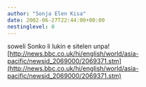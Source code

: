 ```yaml
---
author: "Sonja Elen Kisa"
date: 2002-06-27T22:44:00+00:00
nestinglevel: 0
---
```

soweli Sonko li lukin e sitelen unpa![http://news.bbc.co.uk/hi/english/world/asia-pacific/newsid_2069000/2069371.stm](http://news.bbc.co.uk/hi/english/world/asia-pacific/newsid_2069000/2069371.stm)